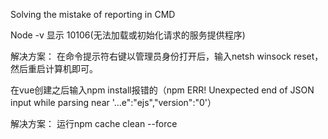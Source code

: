 Solving the mistake of reporting in CMD


Node -v  显示  10106(无法加载或初始化请求的服务提供程序)


解决方案：
在命令提示符右键以管理员身份打开后，输入netsh winsock reset，然后重启计算机即可。



在vue创建之后输入npm install报错的（npm ERR! Unexpected end of JSON input while parsing near '...e":"ejs","version":"0'）



解决方案：
运行npm cache clean --force
